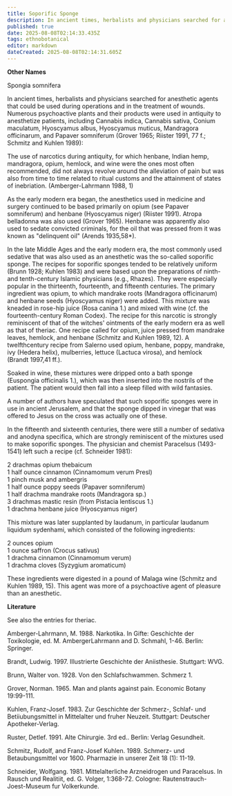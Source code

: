 ```yaml
---
title: Soporific Sponge
description: In ancient times, herbalists and physicians searched for anesthetic agents that could be used during operations and in the treatment of wounds.
published: true
date: 2025-08-08T02:14:33.435Z
tags: ethnobotanical
editor: markdown
dateCreated: 2025-08-08T02:14:31.605Z
---
```


**Other Names**

Spongia somnifera

In ancient times, herbalists and physicians searched for anesthetic agents that could be used during operations and in the treatment of wounds. Numerous psychoactive plants and their products were used in antiquity to anesthetize patients, including Cannabis indica, Cannabis sativa, Conium maculatum, Hyoscyamus albus, Hyoscyamus muticus, Mandragora officinarum, and Papaver somniferum (Grover 1965; Riister 1991, 77 f.; Schmitz and Kuhlen 1989):

The use of narcotics during antiquity, for which henbane, Indian hemp, mandragora, opium, hemlock, and wine were the ones most often recommended, did not always revolve around the alleviation of pain but was also from time to time related to ritual customs and the attainment of states of inebriation. (Amberger-Lahrmann 1988, 1)

As the early modern era began, the anesthetics used in medicine and surgery continued to be based primarily on opium (see Papaver somniferum) and henbane (Hyoscyamus niger) (Riister 1991). Atropa belladonna was also used (Grover 1965). Henbane was apparently also used to sedate convicted criminals, for the oil that was pressed from it was known as "delinquent oil" (Arends 1935,58*).

In the late Middle Ages and the early modern era, the most commonly used sedative that was also used as an anesthetic was the so-called soporific sponge. The recipes for soporific sponges tended to be relatively uniform (Brunn 1928; Kuhlen 1983) and were based upon the preparations of ninth- and tenth-century Islamic physicians (e.g., Rhazes). They were especially popular in the thirteenth, fourteenth, and fifteenth centuries. The primary ingredient was opium, to which mandrake roots (Mandragora officinarum) and henbane seeds (Hyoscyamus niger) were added. This mixture was kneaded in rose-hip juice (Rosa canina 1.) and mixed with wine (cf. the fourteenth-century Roman Codex). The recipe for this narcotic is strongly reminiscent of that of the witches' ointments of the early modern era as well as that of theriac. One recipe called for opium, juice pressed from mandrake leaves, hemlock, and henbane (Schmitz and Kuhlen 1989, 12). A twelfthcentury recipe from Salerno used opium, henbane, poppy, mandrake, ivy (Hedera helix), mulberries, lettuce (Lactuca virosa), and hemlock (Brandt 1997,41 ff.).

Soaked in wine, these mixtures were dripped onto a bath sponge (Euspongia officinalis 1.), which was then inserted into the nostrils of the patient. The patient would then fall into a sleep filled with wild fantasies.

A number of authors have speculated that such soporific sponges were in use in ancient Jerusalem, and that the sponge dipped in vinegar that was offered to Jesus on the cross was actually one of these.

In the fifteenth and sixteenth centuries, there were still a number of sedativa and anodyna specifica, which are strongly reminiscent of the mixtures used to make soporific sponges. The physician and chemist Paracelsus (1493-1541) left such a recipe (cf. Schneider 1981):

2 drachmas opium thebaicum  
1 half ounce cinnamon (Cinnamomum verum Presl)  
1 pinch musk and ambergris  
1 half ounce poppy seeds (Papaver somniferum)  
1 half drachma mandrake roots (Mandragora sp.)  
3 drachmas mastic resin (from Pistacia lentiscus 1.)  
1 drachma henbane juice (Hyoscyamus niger)  

This mixture was later supplanted by laudanum, in particular laudanum liquidum sydenhami, which consisted of the following ingredients:

2 ounces opium  
1 ounce saffron (Crocus sativus)  
1 drachma cinnamon (Cinnamomum verum)  
1 drachma cloves (Syzygium aromaticum)  

These ingredients were digested in a pound of Malaga wine (Schmitz and Kuhlen 1989, 15). This agent was more of a psychoactive agent of pleasure than an anesthetic.

**Literature**

See also the entries for theriac.

Amberger-Lahrmann, M. 1988. Narkotika. In Gifte: Geschichte der Toxikologie, ed. M. AmbergerLahrmann and D. Schmahl, 1-46. Berlin: Springer.

Brandt, Ludwig. 1997. Illustrierte Geschichte der Aniisthesie. Stuttgart: WVG.

Brunn, Walter von. 1928. Von den Schlafschwammen. Schmerz 1.

Grover, Norman. 1965. Man and plants against pain. Economic Botany 19:99-111.

Kuhlen, Franz-Josef. 1983. Zur Geschichte der Schmerz-, Schlaf- und Betiiubungsmittel in Mittelalter und fruher Neuzeit. Stuttgart: Deutscher Apotheker-Verlag.

Ruster, Detlef. 1991. Alte Chirurgie. 3rd ed.. Berlin: Verlag Gesundheit.

Schmitz, Rudolf, and Franz-Josef Kuhlen. 1989. Schmerz- und Betaubungsmittel vor 1600. Pharmazie in unserer Zeit 18 (1): 11-19.

Schneider, Wolfgang. 1981. Mittelalterliche Arzneidrogen und Paracelsus. In Rausch und Realitiit, ed. G. Volger, 1:368-72. Cologne: Rautenstrauch-Joest-Museum fur Volkerkunde.